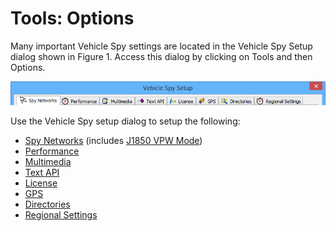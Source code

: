 # Tools: Options

Many important Vehicle Spy settings are located in the Vehicle Spy Setup dialog shown in Figure 1.  Access this dialog by clicking on Tools and then Options.

![Figure 1: Open this dialog by clicking on Tools -> Options.](../../../.gitbook/assets/spyOptions.gif)

Use the Vehicle Spy setup dialog to setup the following:

* [Spy Networks](options-spy-networks-tab/) (includes [J1850 VPW Mode](options-spy-networks-tab/spy-networks-tab-j1850-vpw-mode.md))
* [Performance](options-performance-settings.md)
* [Multimedia](options-multimedia/)
* [Text API](options-text-api-options.md)
* [License](options-license-system/)
* [GPS](options-gps-setup.md)
* [Directories](options-data-directories.md)
* [Regional Settings](options-regional-settings.md)
